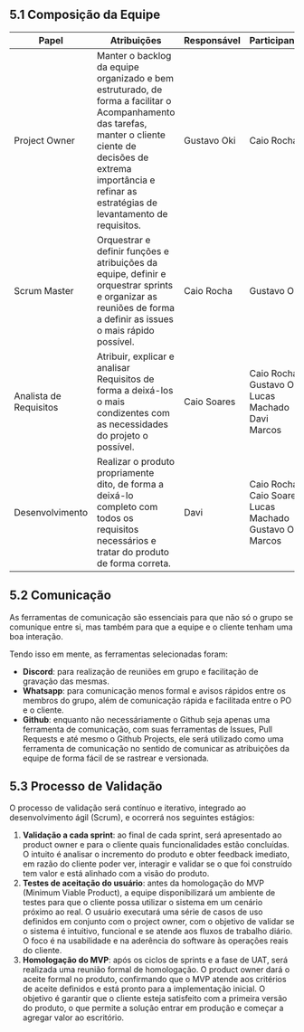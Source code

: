## 5.1 Composição da Equipe

| Papel | Atribuições | Responsável | Participantes |
| - | - | - | - |
| Project Owner |  Manter o backlog da equipe organizado e bem estruturado, de forma a facilitar o Acompanhamento das tarefas, manter o cliente ciente de decisões de extrema importância e refinar as estratégias de levantamento de requisitos. | Gustavo Oki | Caio Rocha |
| Scrum Master | Orquestrar e definir funções e atribuições da equipe, definir e orquestrar sprints e organizar as reuniões de forma a definir as issues o mais rápido possível. | Caio Rocha | Gustavo Oki |
| Analista de Requisitos | Atribuir, explicar e analisar Requisitos de forma a deixá-los o mais condizentes com as necessidades do projeto o possível. | Caio Soares | Caio Rocha <br> Gustavo Oki <br> Lucas Machado <br> Davi <br> Marcos |
| Desenvolvimento | Realizar o produto propriamente dito, de forma a deixá-lo completo com todos os requisitos necessários e tratar do produto de forma correta. | Davi | Caio Rocha <br> Caio Soares <br> Lucas Machado <br> Gustavo Oki <br> Marcos | 

## 5.2 Comunicação 

As ferramentas de comunicação são essenciais para que não só o grupo se comunique entre si, mas também para que a equipe e o cliente tenham uma boa interação.

Tendo isso em mente, as ferramentas selecionadas foram:

- **Discord**: para realização de reuniões em grupo e facilitação de gravação das mesmas.
- **Whatsapp**: para comunicação menos formal e avisos rápidos entre os membros do grupo, além de comunicação rápida e facilitada entre o PO e o cliente.
- **Github**: enquanto não necessáriamente o Github seja apenas uma ferramenta de comunicação, com suas ferramentas de Issues, Pull Requests e até mesmo o Github Projects, ele será utilizado como uma ferramenta de comunicação no sentido de comunicar as atribuições da equipe de forma fácil de se rastrear e versionada.

## 5.3 Processo de Validação

O processo de validação será contínuo e iterativo, integrado ao desenvolvimento ágil (Scrum), e ocorrerá nos seguintes estágios: 

1. **Validação a cada sprint**: ao final de cada sprint, será apresentado ao product owner e para o cliente quais funcionalidades estão concluídas. O intuito é analisar o incremento do produto e obter feedback imediato, em razão do cliente poder ver, interagir e validar se o que foi construído tem valor e está alinhado com a visão do produto.
2. **Testes de aceitação do usuário**: antes da homologação do MVP (Minimum Viable Product), a equipe disponibilizará um ambiente de testes para que o cliente possa utilizar o sistema em um cenário próximo ao real. O usuário executará uma série de casos de uso definidos em conjunto com o project owner, com o objetivo de validar se o sistema é intuitivo, funcional e se atende aos fluxos de trabalho diário. O foco é na usabilidade e na aderência do software às operações reais do cliente.
3. **Homologação do MVP**: após os ciclos de sprints e a fase de UAT, será realizada uma reunião formal de homologação. O product owner dará o aceite formal no produto, confirmando que o MVP atende aos critérios de aceite definidos e está pronto para a implementação inicial. O objetivo é garantir que o cliente esteja satisfeito com a primeira versão do produto, o que permite a solução entrar em produção e começar a agregar valor ao escritório.